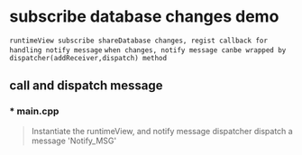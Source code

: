 # subscribe database changes demo

`runtimeView subscribe shareDatabase changes, regist callback for handling notify message`
`when changes, notify message canbe wrapped by dispatcher(addReceiver,dispatch) method`

## call and dispatch message
### * main.cpp
> Instantiate the runtimeView, and notify message dispatcher
> dispatch a message \'Notify_MSG\'
